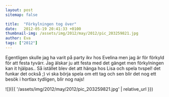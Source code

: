 ```yaml
---
layout: post
sitemap: false

title:  "Förkylningen tog över"
date:   2012-05-19 20:41:33 +0100
thumbnail-img: /assets/img/2012/may/2012/pic_203259821.jpg
author: Eva
tags: ["2012"]
---
```


Egentligen skulle jag ha varit på party ikv hos Evelina men jag är för förkyld för att festa tyvärr. Jag älskar ju att festa med det gänget men förkylningen kan it hjälpas.. Så istället blev det att hänga hos Lisa och spela tvspel! det funkar det också ;) vi ska börja spela om ett tag och sen blir det nog ett besök i hortlax tydligen, blir nog najs!

![]({{ '/assets/img/2012/may/2012/pic_203259821.jpg'  | relative_url }})

